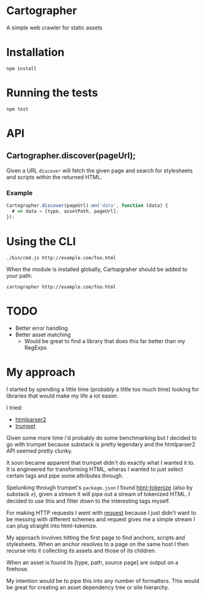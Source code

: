 # Cartographer

A simple web crawler for static assets

# Installation

    npm install

# Running the tests

    npm test

# API

## Cartographer.discover(pageUrl);

Given a URL `discover` will fetch the given page and search for stylesheets and scripts within the returned HTML.

### Example

```javascript
Cartographer.discover(pageUrl).on('data', function (data) {
  # => data = [type, assetPath, pageUrl];
});
```

# Using the CLI

`./bin/cmd.js http://example.com/foo.html`

When the module is installed globally, Cartopgraher should be added to your path:

`cartographer http://example.com/foo.html`

# TODO

- Better error handling
- Better asset matching
  - Would be great to find a library that does this far better than my RegExps

# My approach

I started by spending a little time (probably a little too much time) looking for libraries that would make my life a lot easier.

I tried:

* [htmlparser2](https://github.com/fb55/htmlparser2)
* [trumpet](https://github.com/substack/node-trumpet)

Given some more time i'd probably do some benchmarking but I decided to go with trumpet because substack is pretty legendary and the htmlparser2 API seemed pretty clunky.

It soon became apparent that trumpet didn't do exactly what I wanted it to. It is engineered for transforming HTML, wheras I wanted to just select certain tags and pipe some attributes through.

Spelunking through trumpet's `package.json` I found [html-tokenize](https://github.com/substack/html-tokenize) (also by substack ✊), given a stream it will pipe out a stream of tokenized HTML. I decided to use this and filter down to the interesting tags myself.

For making HTTP requests I went with [request](https://github.com/request/request) because I just didn't want to be messing with different schemes and request gives me a simple stream I can plug straight into html-tokenize.

My approach involves hitting the first page to find anchors, scripts and stylesheets. When an anchor resolves to a page on the same host I then recurse into it collecting its assets and those of its children.

When an asset is found its [type, path, source page] are output on a firehose.

My intention would be to pipe this into any number of formatters. This would be great for creating an asset dependency tree or site hierarchy.




